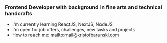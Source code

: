### Frontend Developer with background in fine arts and technical handcrafts

- I'm currently learning ReactJS, NextJS, NodeJS
- I'm open for job offers, challenges, new tasks and projects
- How to reach me: mailto:mail@kristofbaranski.com
